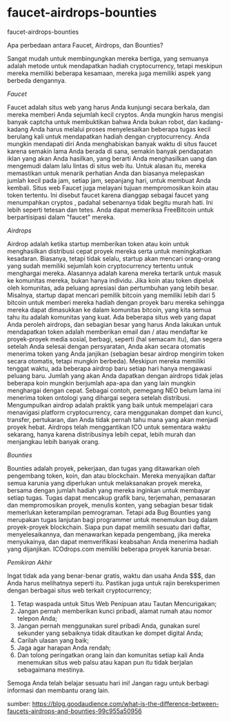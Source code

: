 # faucet-airdrops-bounties
faucet-airdrops-bounties

Apa perbedaan antara Faucet, Airdrops, dan Bounties?

Sangat mudah untuk membingungkan mereka bertiga, yang semuanya adalah metode untuk mendapatkan hadiah cryptocurrency, tetapi meskipun mereka memiliki beberapa kesamaan, mereka juga memiliki aspek yang berbeda dengannya.

*Faucet*

Faucet adalah situs web yang harus Anda kunjungi secara berkala, dan mereka memberi Anda sejumlah kecil cryptos. Anda mungkin harus mengisi banyak captcha untuk membuktikan bahwa Anda bukan robot, dan kadang-kadang Anda harus melalui proses menyelesaikan beberapa tugas kecil berulang kali untuk mendapatkan hadiah dengan cryptocurrency. Anda mungkin mendapati diri Anda menghabiskan banyak waktu di situs faucet karena semakin lama Anda berada di sana, semakin banyak pendapatan iklan yang akan Anda hasilkan, yang berarti Anda menghasilkan uang dan mengemudi dalam lalu lintas di situs web itu. Untuk alasan itu, mereka memastikan untuk menarik perhatian Anda dan biasanya melepaskan jumlah kecil pada jam, setiap jam, sepanjang hari, untuk membuat Anda kembali. Situs web Faucet juga melayani tujuan mempromosikan koin atau token tertentu.
Ini disebut faucet karena dianggap sebagai faucet yang menumpahkan cryptos , padahal sebenarnya tidak begitu murah hati. Ini lebih seperti tetesan dan tetes.
Anda dapat memeriksa FreeBitcoin untuk berpartisipasi dalam "faucet" mereka.

*Airdrops*

Airdrop adalah ketika startup memberikan token atau koin untuk menghasilkan distribusi cepat proyek mereka serta untuk meningkatkan kesadaran. Biasanya, tetapi tidak selalu, startup akan mencari orang-orang yang sudah memiliki sejumlah koin cryptocurrency tertentu untuk menghargai mereka. Alasannya adalah karena mereka tertarik untuk masuk ke komunitas mereka, bukan hanya individu. Jika koin atau token dipeluk oleh komunitas, ada peluang apresiasi dan pertumbuhan yang lebih besar. Misalnya, startup dapat mencari pemilik bitcoin yang memiliki lebih dari 5 bitcoin untuk memberi mereka hadiah dengan proyek baru mereka sehingga mereka dapat dimasukkan ke dalam komunitas bitcoin, yang kita semua tahu itu adalah komunitas yang kuat.
Ada beberapa situs web yang dapat Anda peroleh airdrops, dan sebagian besar yang harus Anda lakukan untuk mendapatkan token adalah memberikan email dan / atau mendaftar ke proyek-proyek media sosial, berbagi, seperti (hal semacam itu), dan segera setelah Anda selesai dengan persyaratan, Anda akan secara otomatis menerima token yang Anda janjikan (sebagian besar airdrop mengirim token secara otomatis, tetapi mungkin berbeda). Meskipun mereka memiliki tenggat waktu, ada beberapa airdrop baru setiap hari hanya mengawasi peluang baru.
Jumlah yang akan Anda dapatkan dengan airdrops tidak jelas beberapa koin mungkin berjumlah apa-apa dan yang lain mungkin menghargai dengan cepat. Sebagai contoh, pemegang NEO belum lama ini menerima token ontologi yang dihargai segera setelah distribusi. Mengumpulkan airdrop adalah praktik yang baik untuk mempelajari cara menavigasi platform cryptocurrency, cara menggunakan dompet dan kunci, transfer, pertukaran, dan Anda tidak pernah tahu mana yang akan menjadi proyek hebat.
Airdrops telah menggantikan ICO untuk sementara waktu sekarang, hanya karena distribusinya lebih cepat, lebih murah dan menjangkau lebih banyak orang.

*Bounties*

Bounties adalah proyek, pekerjaan, dan tugas yang ditawarkan oleh pengembang token, koin, dan atau blockchain. Mereka menyajikan daftar semua karunia yang diperlukan untuk melaksanakan proyek mereka, bersama dengan jumlah hadiah yang mereka inginkan untuk membayar setiap tugas. Tugas dapat mencakup grafik baru, terjemahan, pemasaran dan mempromosikan proyek, menulis konten, yang sebagian besar tidak memerlukan keterampilan pemrograman. Tetapi ada Bug Bounties yang merupakan tugas lanjutan bagi programmer untuk menemukan bug dalam proyek-proyek blockchain. Siapa pun dapat memilih sesuatu dari daftar, menyelesaikannya, dan menawarkan kepada pengembang, jika mereka menyukainya, dan dapat memverifikasi keabsahan Anda menerima hadiah yang dijanjikan.
ICOdrops.com memiliki beberapa proyek karunia besar.

*Pemikiran Akhir*

Ingat tidak ada yang benar-benar gratis, waktu dan usaha Anda $$$, dan Anda harus melihatnya seperti itu. Pastikan juga untuk rajin bereksperimen dengan berbagai situs web terkait cryptocurrency;
1. Tetap waspada untuk Situs Web Penipuan atau Tautan Mencurigakan;
2. Jangan pernah memberikan kunci pribadi, alamat rumah atau nomor telepon Anda;
3. Jangan pernah menggunakan surel pribadi Anda, gunakan surel sekunder yang sebaiknya tidak ditautkan ke dompet digital Anda;
4. Carilah ulasan yang baik;
5. Jaga agar harapan Anda rendah;
6. Dan tolong peringatkan orang lain dan komunitas setiap kali Anda menemukan situs web palsu atau kapan pun itu tidak berjalan sebagaimana mestinya.

Semoga Anda telah belajar sesuatu hari ini! Jangan ragu untuk berbagi informasi dan membantu orang lain.

sumber: https://blog.goodaudience.com/what-is-the-difference-between-faucets-airdrops-and-bounties-99c955a50956
